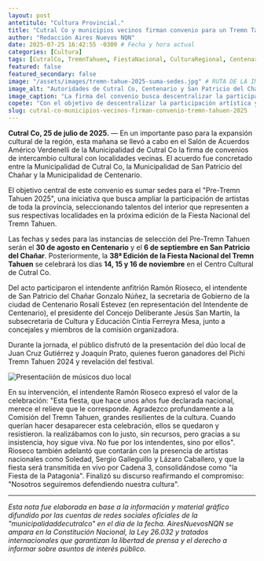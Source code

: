 ```yaml
---
layout: post
antetitulo: "Cultura Provincial."
title: "Cutral Co y municipios vecinos firman convenio para un Tremn Tahuen 2025 ampliado."
author: "Redacción Aires Nuevos NQN"
date: 2025-07-25 16:42:55 -0300 # Fecha y hora actual
categories: [Cultura]
tags: [CutralCo, TremnTahuen, FiestaNacional, CulturaRegional, Centenario, SanPatricioDelChañar, Musica, Folklore, Festivales, Neuquen, RamonRioseco]
featured: false
featured_secondary: false
image: "/assets/images/tremn-tahue-2025-suma-sedes.jpg" # RUTA DE LA IMAGEN (SUGERENCIA: 400px de ancho por 225px de alto - proporción 16:9)
image_alt: "Autoridades de Cutral Co, Centenario y San Patricio del Chañar firmando el convenio del Tremn Tahuen."
image_caption: "La firma del convenio busca descentralizar la participación artística en el Pre-Tremn Tahuen 2025."
copete: "Con el objetivo de descentralizar la participación artística y consolidar la cultura regional, la Municipalidad de Cutral Co firmó convenios con Centenario y San Patricio del Chañar, que serán sedes del Pre-Tremn Tahuen 2025, antes de la 38ª Edición de la Fiesta Nacional en noviembre."
slug: cutral-co-municipios-vecinos-firman-convenio-tremn-tahuen-2025
---
```


**Cutral Co, 25 de julio de 2025.** — En un importante paso para la expansión cultural de la región, esta mañana se llevó a cabo en el Salón de Acuerdos Américo Verdenelli de la Municipalidad de Cutral Co la firma de convenios de intercambio cultural con localidades vecinas. El acuerdo fue concretado entre la Municipalidad de Cutral Co, la Municipalidad de San Patricio del Chañar y la Municipalidad de Centenario.

El objetivo central de este convenio es sumar sedes para el "Pre-Tremn Tahuen 2025", una iniciativa que busca ampliar la participación de artistas de toda la provincia, seleccionando talentos del interior que representen a sus respectivas localidades en la próxima edición de la Fiesta Nacional del Tremn Tahuen.

Las fechas y sedes para las instancias de selección del Pre-Tremn Tahuen serán el **30 de agosto en Centenario** y el **6 de septiembre en San Patricio del Chañar**. Posteriormente, la **38ª Edición de la Fiesta Nacional del Tremn Tahuen** se celebrará los días **14, 15 y 16 de noviembre** en el Centro Cultural de Cutral Co.

Del acto participaron el intendente anfitrión Ramón Rioseco, el intendente de San Patricio del Chañar Gonzalo Núñez, la secretaria de Gobierno de la ciudad de Centenario Rosalí Estevez (en representación del Intendente de Centenario), el presidente del Concejo Deliberante Jesús San Martín, la subsecretaria de Cultura y Educación Cintia Ferreyra Mesa, junto a concejales y miembros de la comisión organizadora.

Durante la jornada, el público disfrutó de la presentación del dúo local de Juan Cruz Gutiérrez y Joaquín Prato, quienes fueron ganadores del Pichi Tremn Tahuen 2024 y revelación del festival.

![Presentaciión de músicos duo local](/assets/images/presentación-de-sedes-en-trenm-tahuen.jpg) 

En su intervención, el intendente Ramón Rioseco expresó el valor de la celebración: "Esta fiesta, que hace unos años fue declarada nacional, merece el relieve que le corresponde. Agradezco profundamente a la Comisión del Tremn Tahuen, grandes resilientes de la cultura. Cuando querían hacer desaparecer esta celebración, ellos se quedaron y resistieron. la realizábamos con lo justo, sin recursos, pero gracias a su insistencia, hoy sigue viva. No fue por los intendentes, sino por ellos". Rioseco también adelantó que contarán con la presencia de artistas nacionales como Soledad, Sergio Galleguillo y Lázaro Caballero, y que la fiesta será transmitida en vivo por Cadena 3, consolidándose como "la Fiesta de la Patagonia". Finalizó su discurso reafirmando el compromiso: "Nosotros seguiremos defendiendo nuestra cultura".

---
*Esta nota fue elaborada en base a la información y material gráfico difundido por las cuentas de redes sociales oficiales de la "municipalidaddecutralco" en el día de la fecha. AiresNuevosNQN se ampara en la Constitución Nacional, la Ley 26.032 y tratados internacionales que garantizan la libertad de prensa y el derecho a informar sobre asuntos de interés público.*